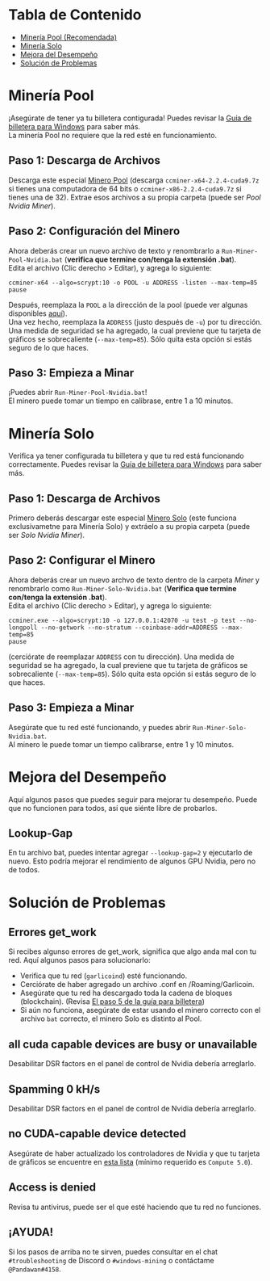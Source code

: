 # Tabla de Contenido
- [Minería Pool (Recomendada)](#minería-pool)
- [Minería Solo](#minería-solo)
- [Mejora del Desempeño](#mejora-del-desempeño)
- [Solución de Problemas](#solución-de-problemas)

# Minería Pool
¡Asegúrate de tener ya tu billetera contigurada! Puedes revisar la [Guía de billetera para Windows](wallet-win.html) para saber más.  
La minería Pool no requiere que la red esté en funcionamiento.

## Paso 1: Descarga de Archivos
Descarga este especial [Minero Pool](https://github.com/tpruvot/ccminer/releases) (descarga `ccminer-x64-2.2.4-cuda9.7z` si tienes una computadora de 64 bits o `ccminer-x86-2.2.4-cuda9.7z` si tienes una de 32). Extrae esos archivos a su propia carpeta (puede ser *Pool Nvidia Miner*).

## Paso 2: Configuración del Minero
Ahora deberás crear un nuevo archivo de texto y renombrarlo a `Run-Miner-Pool-Nvidia.bat` (**verifica que termine con/tenga la extensión .bat**).  
Edita el archivo (Clic derecho > Editar), y agrega lo siguiente: 
```
ccminer-x64 --algo=scrypt:10 -o POOL -u ADDRESS -listen --max-temp=85
pause
```
Después, reemplaza la `POOL` a la dirección de la pool (puede ver algunas disponibles [aquí](pool-mining.html#main-net)).  
Una vez hecho, reemplaza la `ADDRESS` (justo después de `-u`) por tu dirección.  
Una medida de seguridad se ha agregado, la cual previene que tu tarjeta de gráficos se sobrecaliente
(`--max-temp=85`). Sólo quita esta opción si estás seguro de lo que haces. 

## Paso 3: Empieza a Minar
¡Puedes abrir `Run-Miner-Pool-Nvidia.bat`!  
El minero puede tomar un tiempo en calibrase, entre 1 a 10 minutos.

# Minería Solo
Verifica ya tener configurada tu billetera y que tu red está funcionando correctamente. Puedes revisar la [Guía de billetera para Windows](wallet-win.html) para saber más.

## Paso 1: Descarga de Archivos
Primero deberás descargar este especial [Minero Solo](https://cryptomining-blog.com/wp-content/download/ccminer-1.7.6-r10-neoscrypt.zip) (este funciona exclusivametne para Minería Solo) y extráelo a su propia carpeta (puede ser *Solo Nvidia Miner*).  

## Paso 2: Configurar el Minero
Ahora deberás crear un nuevo archvo de texto dentro de la carpeta *Miner* y renombrarlo como `Run-Miner-Solo-Nvidia.bat` (**Verifica que termine con/tenga la extensión .bat**).  
Edita el archivo (Clic derecho > Editar), y agrega lo siguiente:
```
ccminer.exe --algo=scrypt:10 -o 127.0.0.1:42070 -u test -p test --no-longpoll --no-getwork --no-stratum --coinbase-addr=ADDRESS --max-temp=85
pause  
```
(cerciórate de reemplazar `ADDRESS` con tu dirección).
Una medida de seguridad se ha agregado, la cual previene que tu tarjeta de gráficos se sobrecaliente
(`--max-temp=85`). Sólo quita esta opción si estás seguro de lo que haces. 

## Paso 3: Empieza a Minar
Asegúrate que tu red esté funcionando, y puedes abrir `Run-Miner-Solo-Nvidia.bat`.  
Al minero le puede tomar un tiempo calibrarse, entre 1 y 10 minutos. 

# Mejora del Desempeño
Aquí algunos pasos que puedes seguir para mejorar tu desempeño. Puede que no funcionen para todos, así que siénte libre de probarlos. 

## Lookup-Gap
En tu archivo bat, puedes intentar agregar `--lookup-gap=2` y ejecutarlo de nuevo. Esto podría mejorar el rendimiento de algunos GPU Nvidia, pero no de todos. 

# Solución de Problemas

## Errores get_work 
Si recibes algunso errores de get_work, significa que algo anda mal con tu red. 
Aquí algunos pasos para solucionarlo: 
- Verifica que tu red (`garlicoind`) esté funcionando.
- Cerciórate de haber agregado un archivo .conf en /Roaming/Garlicoin.  
- Asegúrate que tu red ha descargado toda la cadena de bloques (blockchain). (Revisa [El paso 5 de la guía para billetera](./wallet-win.html#step-5-download-the-blockchain)) 
- Si aún no funciona, asegúrate de estar usando el minero correcto con el archivo `bat` correcto, el minero Solo es distinto al Pool.

## all cuda capable devices are busy or unavailable
Desabilitar DSR factors en el panel de control de Nvidia debería arreglarlo.

## Spamming 0 kH/s
Desabilitar DSR factors en el panel de control de Nvidia debería arreglarlo.

## no CUDA-capable device detected
Asegúrate de haber actualizado los controladores de Nvidia y que tu tarjeta de gráficos se encuentre en [esta lista](https://developer.nvidia.com/cuda-gpus) (mínimo requerido es `Compute 5.0`).

## Access is denied
Revisa tu antivirus, puede ser el que esté haciendo que tu red no funciones.

## ¡AYUDA!
Si los pasos de arriba no te sirven, puedes consultar en el chat `#troubleshooting` de Discord o `#windows-mining` o contáctame `@Pandawan#4158`. 

